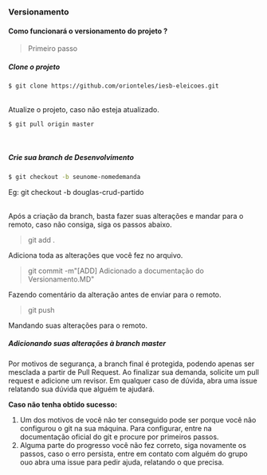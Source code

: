 ### Versionamento 

#### Como funcionará o versionamento do projeto ?

> Primeiro passo

##### Clone o projeto

```bash
$ git clone https://github.com/orionteles/iesb-eleicoes.git

```
<br>
Atualize o projeto, caso não esteja atualizado.

```bash
$ git pull origin master

```
<br>

##### Crie sua branch de Desenvolvimento

```bash
$ git checkout -b seunome-nomedemanda

```
Eg: git checkout -b douglas-crud-partido

<br>
Após a criação da branch, basta fazer suas alterações e mandar para o remoto, caso não consiga, siga os passos abaixo.

> git add .

Adiciona toda as alterações que você fez no arquivo.

> git commit -m"[ADD] Adicionado a documentação do Versionamento.MD"

Fazendo comentário da alteração antes de enviar para o remoto.

> git push

Mandando suas alterações para o remoto.

##### Adicionando suas alterações à branch master

Por motivos de segurança, a branch final é protegida, podendo apenas ser mesclada a partir de Pull Request. Ao finalizar sua demanda, solicite um pull request e adicione um revisor.
Em qualquer caso de dúvida, abra uma issue relatando sua dúvida que alguém te ajudará.


<b>Caso não tenha obtido sucesso:</b>

1) Um dos motivos de você não ter conseguido pode ser porque você não configurou o git na sua máquina. Para configurar, entre na documentação oficial do git e procure por primeiros passos.
2) Alguma parte do progresso você não fez correto, siga novamente os passos, caso o erro persista, entre em contato com alguém do grupo ouo abra uma issue para pedir ajuda, relatando o que precisa.


